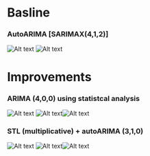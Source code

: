 # Basline
### AutoARIMA [SARIMAX(4,1,2)]
![Alt text](image-3.png)
![Alt text](image-4.png)

# Improvements
### ARIMA (4,0,0) using statistcal analysis
![Alt text](image.png)
![Alt text](image-1.png)![Alt text](image-2.png)

### STL (multiplicative) + autoARIMA (3,1,0)
![Alt text](image-8.png)
![Alt text](image-9.png)![Alt text](image-10.png)